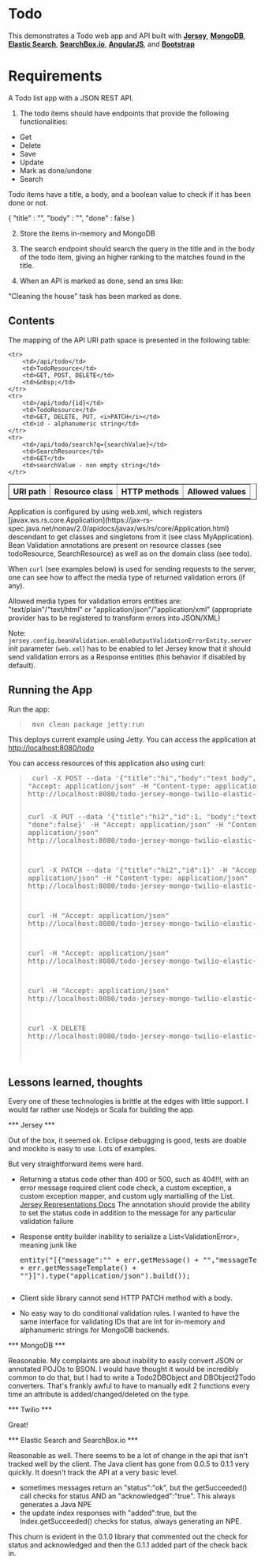 # Todo

This demonstrates a Todo web app and API built with [**Jersey**](https://jersey.java.net/), [**MongoDB**](http://mongodb.org), [**Elastic Search**](http://www.elasticsearch.org/), [**SearchBox.io**](http://www.searchbox.io/), [**AngularJS**](http://angularjs.org), and [**Bootstrap**](http://twitter.github.com/bootstrap)

# Requirements

A Todo list app with a JSON REST API.

1) The todo items should have endpoints that provide the following functionalities:

- Get
- Delete
- Save
- Update
- Mark as done/undone
- Search 

Todo items have a title, a body, and a boolean value to check if it has been done or not.

{
    "title" : "",
    "body" : "",
    "done" : false
}

2) Store the items in-memory and MongoDB

3) The search endpoint should search the query in the title and in the body of the todo item, giving an higher ranking to the matches found in the title.

4) When an API is marked as done, send an sms like: 

"Cleaning the house" task has been marked as done.

## Contents

The mapping of the API URI path space is presented in the following table:

<table border="1">
    <tr>
        <th>URI path</th>
        <th>Resource class</th>
        <th>HTTP methods</th>
        <th>Allowed values</th>
    </tr>

    <tr>
        <td>/api/todo</td>
        <td>TodoResource</td>
        <td>GET, POST, DELETE</td>
        <td>&nbsp;</td>
    </tr>
    <tr>
        <td>/api/todo/{id}</td>
        <td>TodoResource</td>
        <td>GET, DELETE, PUT, <i>PATCH</i></td>
        <td>id - alphanumeric string</td>
    </tr>
    <tr>
        <td>/api/todo/search?q={searchValue}</td>
        <td>SearchResource</td>
        <td>GET</td>
        <td>searchValue - non empty string</td>
    </tr>
</table>

Application is configured by using web.xml, which registers
[javax.ws.rs.core.Application](https://jax-rs-
spec.java.net/nonav/2.0/apidocs/javax/ws/rs/core/Application.html) descendant
to get classes and singletons from it (see class MyApplication). Bean
Validation annotations are present on resource classes (see todoResource,
SearchResource) as well as on the domain class (see todo).

When `curl` (see examples below) is used for sending requests to the server,
one can see how to affect the media type of returned validation errors (if
any).

Allowed media types for validation errors entities are:
"text/plain"/"text/html" or "application/json"/"application/xml" (appropriate
provider has to be registered to transform errors into JSON/XML)

Note: `jersey.config.beanValidation.enableOutputValidationErrorEntity.server`
init parameter (`web.xml`) has to be enabled to let Jersey know that it should
send validation errors as a Response entities (this behavior if disabled by
default).

## Running the App

Run the app:

<blockquote><pre> mvn clean package jetty:run</pre></blockquote>

This deploys current example using Jetty. You can access the application at
[http://localhost:8080/todo](http://localhost:8080/todo-jersey-mongo-twilio-elastic-search)

You can access resources of this application also using curl:

<blockquote><pre> curl -X POST --data '{"title":"hi","body":"text body", "done":false}' -H
"Accept: application/json" -H "Content-type: application/json"
http://localhost:8080/todo-jersey-mongo-twilio-elastic-search/api/todo

curl -X PUT --data
'{"title":"hi2","id":1, "body":"text body", "done":false}' -H "Accept: application/json" -H "Content-type: application/json" http://localhost:8080/todo-jersey-mongo-twilio-elastic-search/api/todo/1

curl -X PATCH --data '{"title":"hi2","id":1}' -H "Accept: application/json" -H "Content-type: application/json" http://localhost:8080/todo-jersey-mongo-twilio-elastic-search/api/todo/1

curl -H "Accept: application/json" http://localhost:8080/todo-jersey-mongo-twilio-elastic-search/api/todo

curl -H "Accept: application/json" http://localhost:8080/todo-jersey-mongo-twilio-elastic-search/api/todo/search?q=hi

curl -H "Accept: application/json" http://localhost:8080/todo-jersey-mongo-twilio-elastic-search/api/todo/search?q=*er*

curl -X DELETE http://localhost:8080/todo-jersey-mongo-twilio-elastic-search/api/todo/1

</pre></blockquote>

## Lessons learned, thoughts

Every one of these technologies is brittle at the edges with little support.  I would far rather use Nodejs or Scala for building the app.

*** Jersey ***

Out of the box, it seemed ok.  Eclipse debugging is good, tests are doable and mockito is easy to use.  Lots of examples.

But very straightforward items were hard.  

- Returning a status code other than 400 or 500, such as 404!!!, with an error message required client code check, a custom exception, a custom exception mapper, and custom ugly martialling of the List<ValidationError>.  [Jersey Representations Docs](https://jersey.java.net/documentation/latest/representations.html#d0e5155) The annotation should provide the ability to set the status code in addition to the message for any particular validation failure

- Response entity builder inability to serialize a List&lt;ValidationError&gt;, meaning junk like <pre>entity("[{\"message\":\"" + err.getMessage() + "\",\"messageTemplate\":\"" + err.getMessageTemplate() + "\"}]").type("application/json").build());
</pre>

- Client side library cannot send HTTP PATCH method with a body.

- No easy way to do conditional validation rules.  I wanted to have the same interface for validating IDs that are Int for in-memory and alphanumeric strings for MongoDB backends.

*** MongoDB ***

Reasonable.  My complaints are about inability to easily convert JSON or annotated POJOs to BSON.  I would have thought it would be incredibly common to do that, but I had to write a Todo2DBObject and DBObject2Todo converters.  That's frankly awful to have to manually edit 2 functions every time an attribute is added/changed/deleted on the type.

*** Twilio ***

Great!

*** Elastic Search and SearchBox.io ***

Reasonable as well.  There seems to be a lot of change in the api that isn't tracked well by the client.  The Java client has gone from 0.0.5 to 0.1.1 very quickly.  It doesn't track the API at a very basic level.  

- sometimes messages return an "status":"ok", but the getSucceeded() call checks for status AND an "acknowledged":"true".  This always generates a Java NPE
- the update index responses with "added":true, but the Index.getSucceeded() checks for status, always generating an NPE.

This churn is evident in the 0.1.0 library that commented out the check for status and acknowledged and then the 0.1.1 added part of the check back in.

